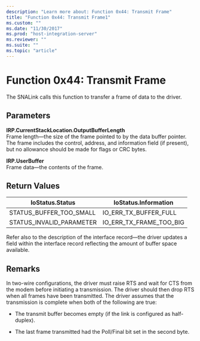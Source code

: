 ```yaml
---
description: "Learn more about: Function 0x44: Transmit Frame"
title: "Function 0x44: Transmit Frame1"
ms.custom: ""
ms.date: "11/30/2017"
ms.prod: "host-integration-server"
ms.reviewer: ""
ms.suite: ""
ms.topic: "article"
---
```

# Function 0x44: Transmit Frame
The SNALink calls this function to transfer a frame of data to the driver.  
  
## Parameters  
 **IRP.CurrentStackLocation.OutputBufferLength**  
 Frame length—the size of the frame pointed to by the data buffer pointer. The frame includes the control, address, and information field (if present), but no allowance should be made for flags or CRC bytes.  
  
 **IRP.UserBuffer**  
 Frame data—the contents of the frame.  
  
## Return Values  
  
|IoStatus.Status|IoStatus.Information|  
|---------------------|--------------------------|  
|STATUS_BUFFER_TOO_SMALL|IO_ERR_TX_BUFFER_FULL|  
|STATUS_INVALID_PARAMETER|IO_ERR_TX_FRAME_TOO_BIG|  
  
 Refer also to the description of the interface record—the driver updates a field within the interface record reflecting the amount of buffer space available.  
  
## Remarks  
 In two-wire configurations, the driver must raise RTS and wait for CTS from the modem before initiating a transmission. The driver should then drop RTS when all frames have been transmitted. The driver assumes that the transmission is complete when both of the following are true:  
  
-   The transmit buffer becomes empty (if the link is configured as half-duplex).  
  
-   The last frame transmitted had the Poll/Final bit set in the second byte.
